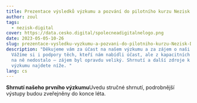 ```yaml
---
title: Prezentace výsledků výzkumu a pozvání do pilotního kurzu Nezisk.Digital
author: zoul
tags:
  - nezisk-digital
cover: https://data.cesko.digital/spolecneadigitalnelogo.png
date: 2023-05-05-10-26
slug: prezentace-vysledku-vyzkumu-a-pozvani-do-pilotniho-kurzu-Nezisk-Digital
description: "Děkujeme vám za účast na našem výzkumu a za zájem o naši práci.
  Vážíme si i podpory těch, kteří nám nabídli účast, ale z kapacitních důvodů se
  na ně nedostalo – zájem byl opravdu veliký. Shrnutí a další zdroje k prvnímu
  výzkumu najdete níže. "
lang: cs
---
```

<!--StartFragment-->

**Shrnutí našeho prvního výzkumu**Uvedu stručné shrnutí, podrobnější výstupy budou zveřejněny do konce léta.

<!--EndFragment-->